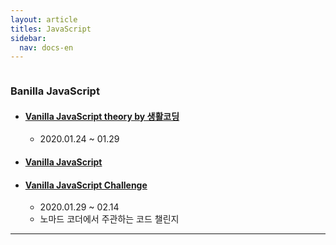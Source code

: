 ```yaml
---
layout: article
titles: JavaScript
sidebar:
  nav: docs-en
---
```


<img class="image image--xl" src=""/>



###  Banilla JavaScript



+ #### [Vanilla JavaScript theory by 생활코딩](https://opentutorials.org/course/3085)

  + 2020.01.24 ~ 01.29

+ #### [Vanilla JavaScript](https://nomadcoders.co/javascript-for-beginners)

+ #### [Vanilla JavaScript Challenge](https://github.com/dongsub-joung/banilla)

  + 2020.01.29 ~ 02.14
  + 노마드 코더에서 주관하는 코드 챌린지






---